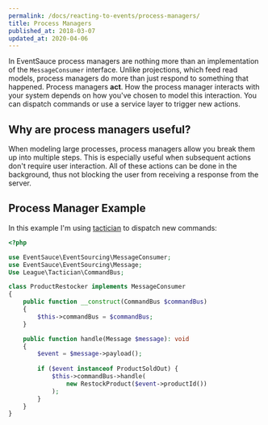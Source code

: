 ```yaml
---
permalink: /docs/reacting-to-events/process-managers/
title: Process Managers
published_at: 2018-03-07
updated_at: 2020-04-06
---
```


In EventSauce process managers are nothing more than an implementation of
the `MessageConsumer` interface. Unlike projections, which feed read models, process
managers do more than just respond to something that happened. Process
managers **act**. How the process manager interacts with your system depends
on how you've chosen to model this interaction. You can dispatch commands or
use a service layer to trigger new actions.

## Why are process managers useful?

When modeling large processes, process managers allow you break them up into
multiple steps. This is especially useful when subsequent actions don't require
user interaction. All of these actions can be done in the background, thus not
blocking the user from receiving a response from the server.


## Process Manager Example

In this example I'm using [tactician](https://tactician.thephpleague.com) to
dispatch new commands:

```php
<?php

use EventSauce\EventSourcing\MessageConsumer;
use EventSauce\EventSourcing\Message;
Use League\Tactician\CommandBus;

class ProductRestocker implements MessageConsumer
{
    public function __construct(CommandBus $commandBus)
    {
        $this->commandBus = $commandBus;
    }

    public function handle(Message $message): void
    {
        $event = $message->payload();
        
        if ($event instanceof ProductSoldOut) {
            $this->commandBus->handle(
                new RestockProduct($event->productId())
            );
        }
    }
}
```
